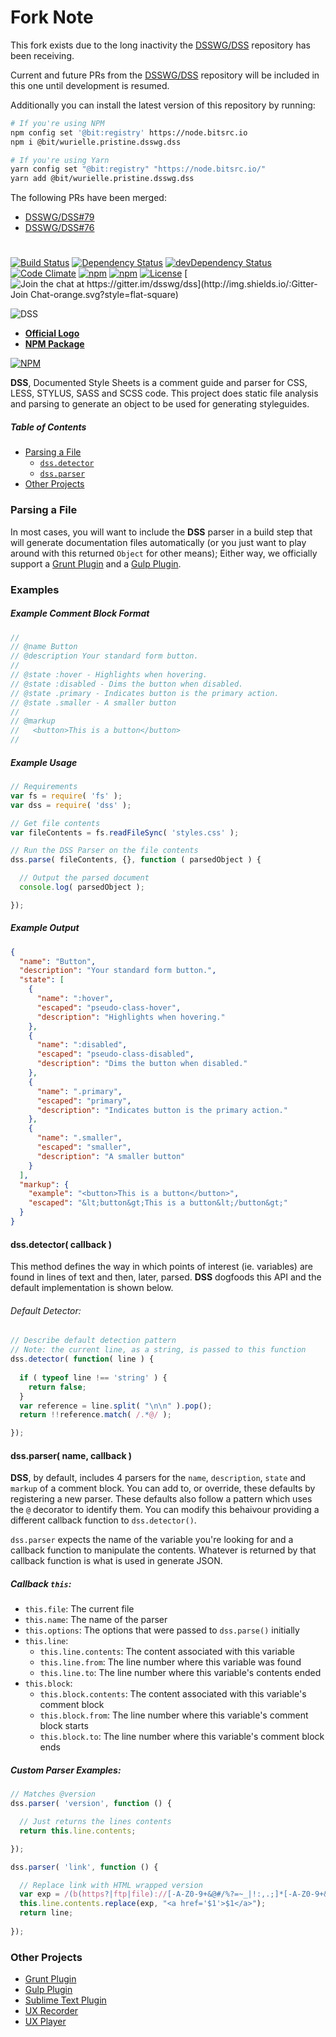 # Fork Note
This fork exists due to the long inactivity the [DSSWG/DSS](https://github.com/DSSWG/DSS) repository has been receiving. 

Current and future PRs from the [DSSWG/DSS](https://github.com/DSSWG/DSS) repository will be included in this one until development is resumed.

Additionally you can install the latest version of this repository by running:
```bash
# If you're using NPM
npm config set '@bit:registry' https://node.bitsrc.io
npm i @bit/wurielle.pristine.dsswg.dss

# If you're using Yarn
yarn config set "@bit:registry" "https://node.bitsrc.io/"
yarn add @bit/wurielle.pristine.dsswg.dss
```
The following PRs have been merged:
- [DSSWG/DSS#79](https://github.com/DSSWG/DSS/pull/79)
- [DSSWG/DSS#76](https://github.com/DSSWG/DSS/pull/76)
#
[![Build Status](http://img.shields.io/travis/dsswg/dss.svg?style=flat-square)](https://travis-ci.org/dsswg/dss)
[![Dependency Status](https://david-dm.org/dsswg/dss/badges.svg?style=flat-square)](https://david-dm.org/dsswg/dss/badges)
[![devDependency Status](https://david-dm.org/dsswg/dss/badges/dev-status.svg?style=flat-square)](https://david-dm.org/dsswg/dss/badges#info=devDependencies)
[![Code Climate](http://img.shields.io/codeclimate/github/dsswg/dss.svg?style=flat-square)](https://codeclimate.com/github/dsswg/dss)
[![npm](https://img.shields.io/npm/v/dss.svg?maxAge=2592000&style=flat-square)](https://www.npmjs.com/package/dss)
[![npm](https://img.shields.io/npm/dt/dss.svg?maxAge=2592000&style=flat-square)](https://www.npmjs.com/package/dss)
[![License](http://img.shields.io/:license-mit-blue.svg?style=flat-square)](http://dsswg.mit-license.org)
[![Join the chat at https://gitter.im/dsswg/dss](http://img.shields.io/:Gitter-Join Chat-orange.svg?style=flat-square)](https://gitter.im/dsswg/dss)

![DSS](http://cl.ly/image/2p0C122U0N32/logo.png)
- **[Official Logo](http://cl.ly/image/2p0C122U0N32/logo.png)**
- **[NPM Package](https://npmjs.org/package/dss)**

[![NPM](https://nodei.co/npm/dss.png?downloadRank=true)](https://npmjs.org/package/dss)  

**DSS**, Documented Style Sheets is a comment guide and parser for CSS, LESS, STYLUS, SASS and SCSS code. This project does static file analysis and parsing to generate an object to be used for generating styleguides.


##### Table of Contents

- [Parsing a File](#parsing-a-file)
  - [`dss.detector`](#dssdetector-callback-)
  - [`dss.parser`](#dssparser-name-callback-)
- [Other Projects](#other-projects)

### Parsing a File

In most cases, you will want to include the **DSS** parser in a build step that will generate documentation files automatically (or you just want to play around with this returned `Object` for other means); Either way, we officially support a [Grunt Plugin](https://github.com/dsswg/grunt-dss) and a [Gulp Plugin](http://github.com/dsswg/gulp-dss).

### Examples

##### Example Comment Block Format


```scss
//
// @name Button
// @description Your standard form button.
// 
// @state :hover - Highlights when hovering.
// @state :disabled - Dims the button when disabled.
// @state .primary - Indicates button is the primary action.
// @state .smaller - A smaller button
// 
// @markup
//   <button>This is a button</button>
// 
````

##### Example Usage

```javascript
// Requirements
var fs = require( 'fs' );
var dss = require( 'dss' );

// Get file contents
var fileContents = fs.readFileSync( 'styles.css' );

// Run the DSS Parser on the file contents
dss.parse( fileContents, {}, function ( parsedObject ) {

  // Output the parsed document
  console.log( parsedObject );

});

````

##### Example Output

```json
{
  "name": "Button",
  "description": "Your standard form button.",
  "state": [
    { 
      "name": ":hover",
      "escaped": "pseudo-class-hover",
      "description": "Highlights when hovering."
    },
    {
      "name": ":disabled",
      "escaped": "pseudo-class-disabled",
      "description": "Dims the button when disabled."
    },
    {
      "name": ".primary",
      "escaped": "primary",
      "description": "Indicates button is the primary action."
    },
    {
      "name": ".smaller",
      "escaped": "smaller",
      "description": "A smaller button"
    }
  ],
  "markup": {
    "example": "<button>This is a button</button>",
    "escaped": "&lt;button&gt;This is a button&lt;/button&gt;"
  }
}
````
#### dss.detector( callback )

This method defines the way in which points of interest (ie. variables) are found in lines of text and then, later, parsed. **DSS** dogfoods this API and the default implementation is shown below.

###### Default Detector:

```javascript
// Describe default detection pattern
// Note: the current line, as a string, is passed to this function
dss.detector( function( line ) {
  
  if ( typeof line !== 'string' ) {
    return false;
  }
  var reference = line.split( "\n\n" ).pop();
  return !!reference.match( /.*@/ );

});
````

#### dss.parser( name, callback )

**DSS**, by default, includes 4 parsers for the `name`, `description`, `state` and `markup` of a comment block. You can add to, or override, these defaults by registering a new parser. These defaults also follow a pattern which uses the `@` decorator to identify them. You can modify this behaivour providing a different callback function to `dss.detector()`.

`dss.parser` expects the name of the variable you're looking for and a callback function to manipulate the contents. Whatever is returned by that callback function is what is used in generate JSON.

##### Callback `this`:

- `this.file`: The current file
- `this.name`: The name of the parser
- `this.options`: The options that were passed to `dss.parse()` initially
- `this.line`:
  - `this.line.contents`: The content associated with this variable
  - `this.line.from`: The line number where this variable was found
  - `this.line.to`: The line number where this variable's contents ended
- `this.block`:
  - `this.block.contents`: The content associated with this variable's comment block
  - `this.block.from`: The line number where this variable's comment block starts
  - `this.block.to`: The line number where this variable's comment block ends
  
    
##### Custom Parser Examples:

```javascript
// Matches @version
dss.parser( 'version', function () {

  // Just returns the lines contents
  return this.line.contents;

});
````

```javascript
dss.parser( 'link', function () {

  // Replace link with HTML wrapped version
  var exp = /(b(https?|ftp|file)://[-A-Z0-9+&@#/%?=~_|!:,.;]*[-A-Z0-9+&@#/%=~_|])/ig;
  this.line.contents.replace(exp, "<a href='$1'>$1</a>");
  return line;
   
});
````

### Other Projects
- [Grunt Plugin](http://github.com/dsswg/grunt-dss)
- [Gulp Plugin](http://github.com/dsswg/gulp-dss)
- [Sublime Text Plugin](https://github.com/sc8696/sublime-css-auto-comments)
- [UX Recorder](http://github.com/dsswg/dss-recorder)
- [UX Player](http://github.com/dsswg/dss-player)
